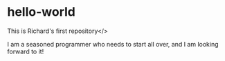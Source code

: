 # hello-world
This is Richard's first repository</>

I am a seasoned programmer who needs to start all over,
and I am looking forward to it!
